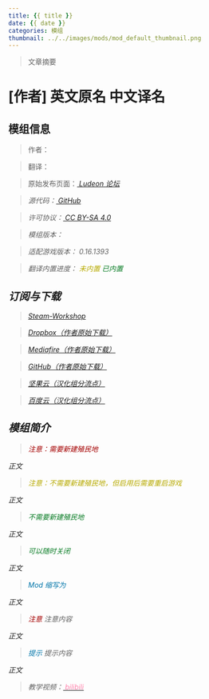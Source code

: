 ```yaml
---
title: {{ title }}
date: {{ date }}
categories: 模组
thumbnail: ../../images/mods/mod_default_thumbnail.png
---
```


> 文章摘要

<!--more-->

# [作者] 英文原名 中文译名

## 模组信息

> 作者：

> 翻译：

> 原始发布页面：<a href=""><i class="fa fa-link" aria-hidden="true" /> Ludeon 论坛</a>

> 源代码：<a href="" ><i class="fa fa-github" aria-hidden="true" /> GitHub</a>

> 许可协议：<a href="https://creativecommons.org/licenses/by-sa/4.0/" ><i class="fa fa-balance-scale" aria-hidden="true" /> CC BY-SA 4.0</a>

> 模组版本：<i class="fa fa-puzzle-piece" aria-hidden="true"> </i>

> 适配游戏版本：<i class="fa fa-tag" aria-hidden="true"> 0.16.1393</i>

> 翻译内置进度：
<i class="fa fa-exclamation-circle" aria-hidden="true" title="未内置，请从汉化组分流点下载" style="color:#b7aa00"> 未内置</i>
<i class="fa fa-check-circle" aria-hidden="true" title="翻译已内置于原作者的模组，可直接从Steam创意工坊订阅" style="color:#097c25"> 已内置</i>

## 订阅与下载

> <a href=""><i class="fa fa-steam-square" aria-hidden="true" /> Steam-Workshop</a>

> <a href=""><i class="fa fa-dropbox" aria-hidden="true" /> Dropbox（作者原始下载）</a>

> <a href=""><i class="fa fa-cloud-download" aria-hidden="true" /> Mediafire（作者原始下载）</a>

> <a href="" ><i class="fa fa-github" aria-hidden="true" /> GitHub（作者原始下载）</a>

> <a href=""><i class="fa fa-cloud-download" aria-hidden="true" /> 坚果云（汉化组分流点）</a>

> <a href=""><i class="fa fa-paw" aria-hidden="true" /> 百度云（汉化组分流点）</a>

## 模组简介

> <i class="fa fa-exclamation-triangle" aria-hidden="true" style="color:#a40000"> 注意：需要新建殖民地</i>

正文

> <i class="fa fa-exclamation-triangle" aria-hidden="true" style="color:#b7aa00"> 注意：不需要新建殖民地，但启用后需要重启游戏</i>

正文

> <i class="fa fa-check-circle" aria-hidden="true" style="color:#097c25"> 不需要新建殖民地</i>

正文

> <i class="fa fa-check-circle" aria-hidden="true" style="color:#097c25"> 可以随时关闭</i>

正文

> <i class="fa fa-pencil" aria-hidden="true" style="color:#0075a9"> Mod 缩写为 </i>

正文

> <i class="fa fa-exclamation-triangle" aria-hidden="true" style="color:#a40000"> 注意</i>
注意内容

正文

> <i class="fa fa-lightbulb-o" aria-hidden="true" style="color:#0075a9"> 提示</i>
提示内容

正文

> 教学视频：<a href="" ><i class="fa fa-television" aria-hidden="true" style="color:#ff85ad" /> bilibili</a>